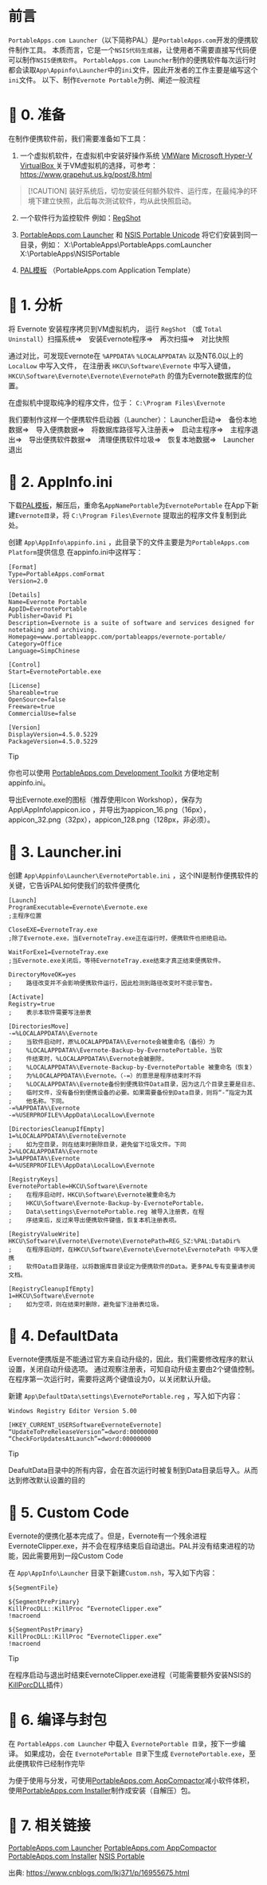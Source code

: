# 前言
`PortableApps.com Launcher`（以下简称PAL）是`PortableApps.com`开发的便携软件制作工具。
本质而言，它是一个`NSIS代码生成器`，让使用者不需要直接写代码便可以制作`NSIS便携软件`。
`PortableApps.com Launcher`制作的便携软件每次运行时都会读取`App\Appinfo\Launcher`中的`ini`文件，因此开发者的工作主要是编写这个`ini`文件。
以下、制作`Evernote Portable`为例、阐述一般流程

# 📑 0. 准备
在制作便携软件前，我们需要准备如下工具：

1. 一个虚拟机软件，在虚拟机中安装好操作系统
[VMWare](https://www.vmware.com/products/desktop-hypervisor/workstation-and-fusion)
[Microsoft Hyper-V](https://learn.microsoft.com/zh-cn/virtualization)
[VirtualBox ](https://www.virtualbox.org)
关于VM虚拟机的选择，可参考：https://www.grapehut.us.kg/post/8.html

>  [!CAUTION]
> 装好系统后，切勿安装任何额外软件、运行库，在最纯净的环境下建立快照，此后每次测试软件，均从此快照启动。

2. 一个软件行为监控软件
例如：[RegShot ](http://portableapps.com/apps/utilities/regshot_portable)

3. [PortableApps.com Launcher](http://portableapps.com/apps/development/portableapps.com_launcher) 和 [NSIS Portable Unicode](http://portableapps.com/apps/development/nsis_portable)
将它们安装到同一目录，例如：
X:\PortableApps\PortableApps.comLauncher
X:\PortableApps\NSISPortable

4. [PAL模板](http://portableapps.com/development) （PortableApps.com Application Template）



# 📑 1. 分析
将 Evernote 安装程序拷贝到VM虚拟机内，
运行 `RegShot` （或 `Total Uninstall`）扫描系统⇒　安装Evernote程序⇒　再次扫描⇒　对比快照

通过对比，可发现Evernote在  `%APPDATA%`  `%LOCALAPPDATA%`  以及NT6.0以上的 `LocalLow` 中写入文件，
在注册表 `HKCU\Software\Evernote` 中写入键值， `HKCU\Software\Evernote\Evernote\EvernotePath` 的值为Evernote数据库的位置。

在虚拟机中提取纯净的程序文件，位于： `C:\Program Files\Evernote`
 
我们要制作这样一个便携软件启动器（Launcher）：
Launcher启动⇒　备份本地数据⇒　导入便携数据⇒　将数据库路径写入注册表⇒　启动主程序⇒　主程序退出⇒　导出便携软件数据⇒　清理便携软件垃圾⇒　恢复本地数据⇒　Launcher退出

 
# 📑 2. AppInfo.ini
下载[PAL模板](http://portableapps.com/development)，解压后，重命名`AppNamePortable`为`EvernotePortable`
在App下新建`Evernote目录`，将 `C:\Program Files\Evernote` 提取出的程序文件复制到此处。

创建 `App\AppInfo\appinfo.ini` ，此目录下的文件主要是为`PortableApps.com Platform`提供信息
在appinfo.ini中这样写：
```
[Format]
Type=PortableApps.comFormat
Version=2.0
 
[Details]
Name=Evernote Portable
AppID=EvernotePortable
Publisher=David Pi
Description=Evernote is a suite of software and services designed for notetaking and archiving.
Homepage=www.portableappc.com/portableapps/evernote-portable/
Category=Office
Language=SimpChinese
 
[Control]
Start=EvernotePortable.exe
 
[License]
Shareable=true
OpenSource=false
Freeware=true
CommercialUse=false
 
[Version]
DisplayVersion=4.5.0.5229
PackageVersion=4.5.0.5229
```

> [!TIP]
> 你也可以使用 [PortableApps.com Development Toolkit](http://portableapps.com/node/27502) 方便地定制appinfo.ini。

导出Evernote.exe的图标（推荐使用Icon Workshop），保存为 App\AppInfo\appicon.ico ，并导出为appicon_16.png（16px），appicon_32.png（32px），appicon_128.png（128px，非必须）。

 
# 📑 3. Launcher.ini
创建 `App\Appinfo\Launcher\EvernotePortable.ini` ，这个INI是制作便携软件的关键，它告诉PAL如何使我们的软件便携化

``` 
[Launch]
ProgramExecutable=Evernote\Evernote.exe    
;主程序位置

CloseEXE=EvernoteTray.exe    
;除了Evernote.exe，当EvernoteTray.exe正在运行时，便携软件也拒绝启动。

WaitForExe1=EvernoteTray.exe    
;当Evernote.exe关闭后，等待EvernoteTray.exe结束才真正结束便携软件。

DirectoryMoveOK=yes    
;    路径改变并不会影响便携软件运行，因此检测到路径改变时不提示警告。
 
[Activate]
Registry=true
;    表示本软件需要写注册表
 
[DirectoriesMove]
-=%LOCALAPPDATA%\Evernote   
;    当软件启动时，原%LOCALAPPDATA%\Evernote会被重命名（备份）为
;    %LOCALAPPDATA%\Evernote-Backup-by-EvernotePortable，当软
;    件结束时，%LOCALAPPDATA%\Evernote会被删除，
;    %LOCALAPPDATA%\Evernote-Backup-by-EvernotePortable 被重命名（恢复）
;    为%LOCALAPPDATA%\Evernote。（-=）的意思是程序结束时不将
;    %LOCALAPPDATA%\Evernote备份到便携软件Data目录，因为这几个目录主要是日志、
;    临时文件，没有备份到便携设备的必要。如果需要备份到Data目录，则将“-”指定为其
;    他名称。下同。
-=%APPDATA%\Evernote
-=%USERPROFILE%\AppData\LocalLow\Evernote
 
[DirectoriesCleanupIfEmpty]
1=%LOCALAPPDATA%\EvernoteEvernote   
;    如为空目录，则在结束时删除目录，避免留下垃圾文件。下同
2=%LOCALAPPDATA%\Evernote
3=%APPDATA%\Evernote
4=%USERPROFILE%\AppData\LocalLow\Evernote
 
[RegistryKeys]
EvernotePortable=HKCU\Software\Evernote   
;    在程序启动时，HKCU\Software\Evernote被重命名为
;    HKCU\Software\Evernote-Backup-by-EvernotePortable，
;    Data\settings\EvernotePortable.reg 被导入注册表，在程
;    序结束后，反过来导出便携软件键值，恢复本机注册表项。
 
[RegistryValueWrite]
HKCU\Software\Evernote\Evernote\EvernotePath=REG_SZ:%PAL:DataDir%  
;    在程序启动时，在HKCU\Software\Evernote\Evernote\EvernotePath 中写入便携
;    软件Data目录路径，以将数据库目录设定为便携软件的Data。更多PAL专有变量请参阅文档。
 
[RegistryCleanupIfEmpty]
1=HKCU\Software\Evernote   
;    如为空项，则在结束时删除，避免留下注册表垃圾。
```


# 📑 4. DefaultData
Evernote便携版是不能通过官方来自动升级的，因此，我们需要修改程序的默认设置，关闭自动升级选项。
通过观察注册表，可知自动升级主要由2个键值控制。在程序第一次运行时，需要将这两个键值设为0，以关闭默认升级。

新建 `App\DefaultData\settings\EvernotePortable.reg` ，写入如下内容：
```
Windows Registry Editor Version 5.00
 
[HKEY_CURRENT_USERSoftwareEvernoteEvernote]
“UpdateToPreReleaseVersion”=dword:00000000
“CheckForUpdatesAtLaunch”=dword:00000000
```
> [!TIP]
> DeafultData目录中的所有内容，会在首次运行时被复制到Data目录后导入。从而达到修改默认设置的目的

 
# 📑 5. Custom Code
Evernote的便携化基本完成了。但是，Evernote有一个残余进程EvernoteClipper.exe，并不会在程序结束后自动退出。PAL并没有结束进程的功能，因此需要用到一段Custom Code

在 `App\AppInfo\Launcher` 目录下新建`Custom.nsh`，写入如下内容： 
```
${SegmentFile}
 
${SegmentPrePrimary}
KillProcDLL::KillProc “EvernoteClipper.exe”
!macroend
 
${SegmentPostPrimary}
KillProcDLL::KillProc “EvernoteClipper.exe”
!macroend
```
> [!TIP]
> 在程序启动与退出时结束EvernoteClipper.exe进程（可能需要额外安装NSIS的[KillPorcDLL](http://nsis.sourceforge.net/KillProcDLL_plug-in)插件）



# 📑 6. 编译与封包
在 `PortableApps.com Launcher` 中载入 `EvernotePortable 目录`，按下一步编译。
如果成功，会在 `EvernotePortable 目录`下生成 `EvernotePortable.exe`，至此便携软件已经制作完毕

为便于使用与分发，可使用[PortableApps.com AppCompactor](http://portableapps.com/apps/utilities/portableapps.com_appcompactor)减小软件体积，
使用[PortableApps.com Installer](http://portableapps.com/apps/development/portableapps.com_installer)制作成安装（自解压）包。



# 📑 7. 相关链接
[PortableApps.com Launcher](http://portableapps.com/apps/development/portableapps.com_launcher)
[PortableApps.com AppCompactor](http://portableapps.com/apps/utilities/portableapps.com_appcompactor)
[PortableApps.com Installer](http://portableapps.com/apps/development/portableapps.com_installer)
[NSIS Portable](http://portableapps.com/apps/development/nsis_portable)


出典:
https://www.cnblogs.com/lkj371/p/16955675.html